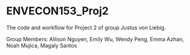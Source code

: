 # ENVECON153_Proj2
The code and workflow for Project 2 of group Justus von Liebig.

Group Members: Allison Nguyen, Emily Wu, Wendy Peng, Emma Azhan, Noah Mujica, Magaly Santos
